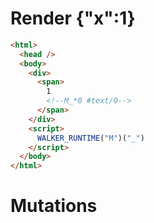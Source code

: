 # Render {"x":1}
```html
<html>
  <head />
  <body>
    <div>
      <span>
        1
        <!--M_*0 #text/0-->
      </span>
    </div>
    <script>
      WALKER_RUNTIME("M")("_")
    </script>
  </body>
</html>
```

# Mutations
```

```